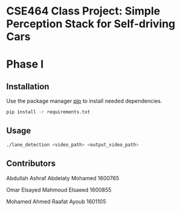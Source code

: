 # CSE464 Class Project: Simple Perception Stack for Self-driving Cars

# Phase I

## Installation

Use the package manager [pip](https://pip.pypa.io/en/stable/) to install needed dependencies.

```bash
pip install -r requirements.txt
```

## Usage

```bash
./lane_detection <video_path> <output_video_path>
```

## Contributors

Abdullah Ashraf Abdelaty Mohamed 1600765

Omar Elsayed Mahmoud Elsaeed 1600855

Mohamed Ahmed Raafat Ayoub 1601105